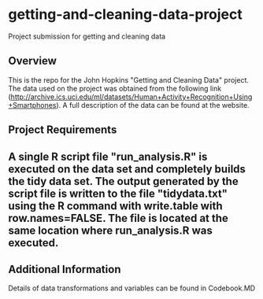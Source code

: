 # getting-and-cleaning-data-project
Project submission for getting and cleaning data

## Overview
This is the repo for the John Hopkins "Getting and Cleaning Data" project. The data used on the project was obtained from the following link (http://archive.ics.uci.edu/ml/datasets/Human+Activity+Recognition+Using+Smartphones). A full description of the data can be found at the website.

## Project Requirements
A single R script file "run_analysis.R" is executed on the data set and completely builds the tidy data set. The output generated by the script file is written to the file "tidydata.txt" using the R command with write.table with row.names=FALSE. The file is located at the same location where run_analysis.R was executed.
- 
## Additional Information
Details of data transformations and variables can be found in Codebook.MD
